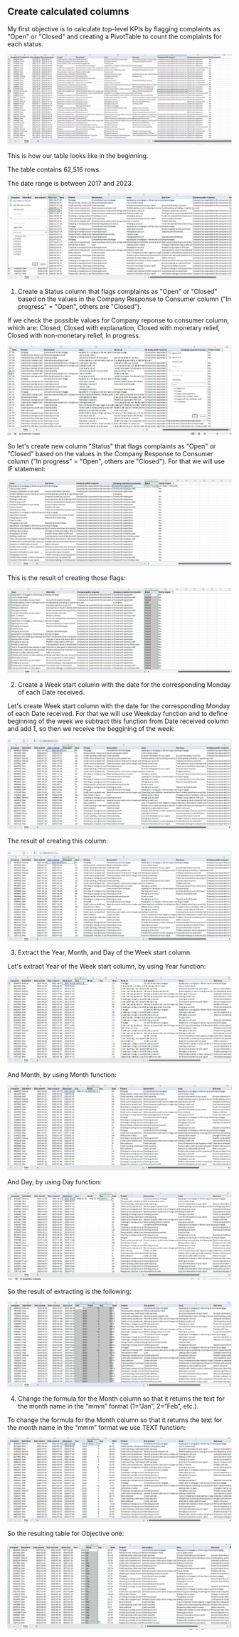 ## Create calculated columns 

My first objective is to calculate top-level KPIs by flagging complaints as "Open" or "Closed" and creating a PivotTable to count the complaints for each status.

![](/Consumer_Complaint_Tracking/screenshots/table.png)

This is how our table looks like in the beginning.

The table contains 62,516 rows. 

The date range is between 2017 and 2023. 

![](/Consumer_Complaint_Tracking/screenshots/date_submitted.png)

1. Create a Status column that flags complaints as "Open" or "Closed" based on the values in the Company Response to Consumer column ("In progress" = "Open", others are "Closed").

If we check the possible values for Company reponse to consumer column, which are: Closed, Closed with explanation, Closed with monetary relief, Closed with non-monetary relief, In progress.

![](/Consumer_Complaint_Tracking/screenshots/consumer_compaints_resp.png)

So let's create new column "Status" that flags complaints as "Open" or "Closed" based on the values in the Company Response to Consumer column ("In progress" = "Open", others are "Closed"). For that we will use IF statement:

![](/Consumer_Complaint_Tracking/screenshots/open_closed.png)

This is the result of creating those flags:

![](/Consumer_Complaint_Tracking/screenshots/open_closed_result.png)

2. Create a Week start column with the date for the corresponding Monday of each Date received.

Let's create Week start column with the date for the corresponding Monday of each Date received. For that we will use Weekday function and to define beginning of the week we subtract this function from Date received column and add 1, so then we receive the beggining of the week:

![](/Consumer_Complaint_Tracking/screenshots/weekday.png)

The result of creating this column:

![](/Consumer_Complaint_Tracking/screenshots/weekday_result.png)

3. Extract the Year, Month, and Day of the Week start column.

Let's extract Year of the Week start column, by using Year function:

![](/Consumer_Complaint_Tracking/screenshots/year.png)

And Month, by using Month function:

![](/Consumer_Complaint_Tracking/screenshots/month.png)

And Day, by using Day function:

![](/Consumer_Complaint_Tracking/screenshots/day.png)

So the result of extracting is the following:

![](/Consumer_Complaint_Tracking/screenshots/result.png)

4. Change the formula for the Month column so that it returns the text for the month name in the “mmm” format (1=“Jan”, 2=“Feb”, etc.).

To change the formula for the Month column so that it returns the text for the month name in the “mmm” format we use TEXT function:

![](/Consumer_Complaint_Tracking/screenshots/mmm_format.png)

So the resulting table for Objective one:

![](/Consumer_Complaint_Tracking/screenshots/mmm_result.png)
